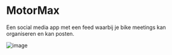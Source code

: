 # MotorMax
Een social media app met een feed waarbij je bike meetings kan organiseren en kan posten. 

![image](https://user-images.githubusercontent.com/94444127/235314274-f92986c2-cdb3-49bc-8c4b-9535eec245af.png)

